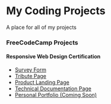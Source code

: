 <!DOCTYPE html>
<html>

<head>
    <meta charset="utf-8">
    <meta name="viewport" content="width=device-width">
    <link href="style.css" rel="stylesheet" type="text/css" />
</head>

<body>
    <h1>My Coding Projects</h1>
    <p>A place for all of my projects</p>
    <h3>FreeCodeCamp Projects</h3>
    <h4>Responsive Web Design Certification</h4>
    <ul>
        <li><a href="" </a>Survey Form</l1>
        <li><a href="" </a>Tribute Page</l1>
        <li><a href="" </a>Product Landing Page</li>
        <li><a href="" </a>Technical Documentation Page</li>
        <li><a href="" </a>Personal Portfolio (Coming Soon)</li>
    </ul>
</body>

</html>
